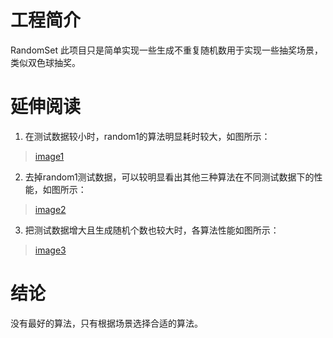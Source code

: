 # 工程简介
RandomSet 此项目只是简单实现一些生成不重复随机数用于实现一些抽奖场景，类似双色球抽奖。
# 延伸阅读
 1. 在测试数据较小时，random1的算法明显耗时较大，如图所示：
> [image1](https://github.com/cloundfan/RandomSet/screenshot/image1.png)
 2. 去掉random1测试数据，可以较明显看出其他三种算法在不同测试数据下的性能，如图所示：
> [image2](https://github.com/cloundfan/RandomSet/screenshot/image2.png)
 3. 把测试数据增大且生成随机个数也较大时，各算法性能如图所示：
> [image3](https://github.com/cloundfan/RandomSet/screenshot/image3.png)
# 结论
没有最好的算法，只有根据场景选择合适的算法。